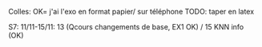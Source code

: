 Colles:
OK= j'ai l'exo en format papier/ sur téléphone
TODO: taper en latex


S7: 11/11-15/11: 13  (Qcours changements de base, EX1 OK) / 15 KNN info (OK)
